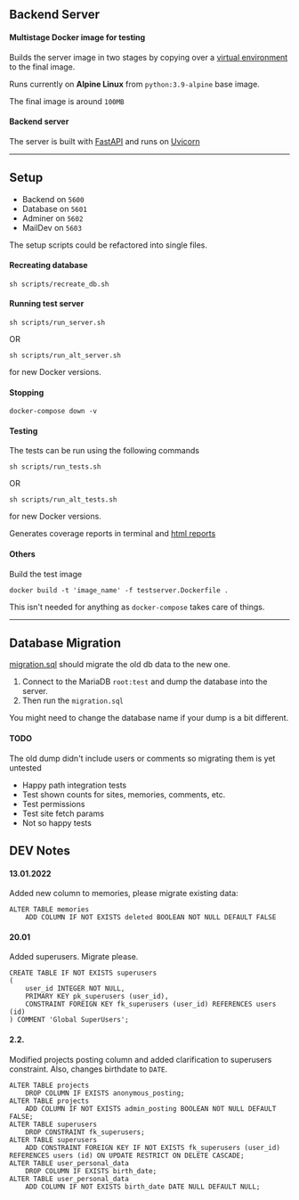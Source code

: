 ## Backend Server

#### Multistage Docker image for testing

Builds the server image in two stages by copying over
a [virtual environment](https://docs.python.org/3/library/venv.html) to the final image.

Runs currently on __Alpine Linux__ from `python:3.9-alpine` base image.

The final image is around `100MB`

#### Backend server

The server is built with [FastAPI](https://fastapi.tiangolo.com/) and runs on [Uvicorn](https://www.uvicorn.org/)

---

## Setup

- Backend on `5600`
- Database on `5601`
- Adminer on `5602`
- MailDev on `5603`

The setup scripts could be refactored into single files.

#### Recreating database

```shell
sh scripts/recreate_db.sh
```

#### Running test server

```shell
sh scripts/run_server.sh
```

OR

```shell
sh scripts/run_alt_server.sh
```

for new Docker versions.

#### Stopping

```shell
docker-compose down -v
```

#### Testing

The tests can be run using the following commands

````shell
sh scripts/run_tests.sh
````

OR

````shell
sh scripts/run_alt_tests.sh
````

for new Docker versions.

Generates coverage reports in terminal and [html reports](./htmlcov/index.html)

#### Others

Build the test image

```shell
docker build -t 'image_name' -f testserver.Dockerfile .
```

This isn't needed for anything as `docker-compose` takes care of things.

---

## Database Migration

[migration.sql](./database/migration.sql) should migrate the old db data to the new one.

1. Connect to the MariaDB `root:test` and dump the database into the server.
2. Then run the `migration.sql`

You might need to change the database name if your dump is a bit different.

#### TODO

The old dump didn't include users or comments so migrating them is yet untested

- Happy path integration tests
- Test shown counts for sites, memories, comments, etc.
- Test permissions
- Test site fetch params
- Not so happy tests

## DEV Notes

#### 13.01.2022

Added new column to memories, please migrate existing data:

```mariadb
ALTER TABLE memories
    ADD COLUMN IF NOT EXISTS deleted BOOLEAN NOT NULL DEFAULT FALSE
```

#### 20.01

Added superusers. Migrate please.

```mariadb
CREATE TABLE IF NOT EXISTS superusers
(
    user_id INTEGER NOT NULL,
    PRIMARY KEY pk_superusers (user_id),
    CONSTRAINT FOREIGN KEY fk_superusers (user_id) REFERENCES users (id)
) COMMENT 'Global SuperUsers';
```

#### 2.2.

Modified projects posting column and added clarification to superusers constraint. Also, changes birthdate to `DATE`.

```mariadb
ALTER TABLE projects
    DROP COLUMN IF EXISTS anonymous_posting;
ALTER TABLE projects
    ADD COLUMN IF NOT EXISTS admin_posting BOOLEAN NOT NULL DEFAULT FALSE;
ALTER TABLE superusers
    DROP CONSTRAINT fk_superusers;
ALTER TABLE superusers
    ADD CONSTRAINT FOREIGN KEY IF NOT EXISTS fk_superusers (user_id) REFERENCES users (id) ON UPDATE RESTRICT ON DELETE CASCADE;
ALTER TABLE user_personal_data
    DROP COLUMN IF EXISTS birth_date;
ALTER TABLE user_personal_data
    ADD COLUMN IF NOT EXISTS birth_date DATE NULL DEFAULT NULL;
```